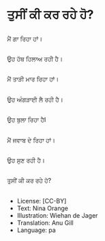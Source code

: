 # ਤੁਸੀਂ ਕੀ ਕਰ ਰਹੇ ਹੋ?

##
ਮੈਂ ਗਾ ਰਿਹਾ ਹਾਂ।

##
ਉਹ ਹੱਥ ਹਿਲਾਅ ਰਹੀ ਹੈ।

##
ਮੈਂ ਤਾੜੀ ਮਾਰ ਰਿਹਾ ਹਾਂ।

##
ਉਹ ਅੰਗੜਾਈ ਲੈ ਰਹੀ ਹੈ।

##
ਉਹ ਬੁਲਾ ਰਿਹਾ ਹੈI

##
ਮੈਂ ਜਵਾਬ ਦੇ ਰਿਹਾ ਹਾਂ।

##
ਉਹ ਸੁਣ ਰਹੀ ਹੈ।

##
ਤੁਸੀਂ ਕੀ ਕਰ ਰਹੇ ਹੋ?

##
* License: [CC-BY]
* Text: Nina Orange
* Illustration: Wiehan de Jager
* Translation: Anu Gill
* Language: pa
